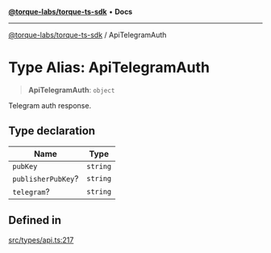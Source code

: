 [**@torque-labs/torque-ts-sdk**](../README.md) • **Docs**

***

[@torque-labs/torque-ts-sdk](../globals.md) / ApiTelegramAuth

# Type Alias: ApiTelegramAuth

> **ApiTelegramAuth**: `object`

Telegram auth response.

## Type declaration

| Name | Type |
| ------ | ------ |
| `pubKey` | `string` |
| `publisherPubKey`? | `string` |
| `telegram`? | `string` |

## Defined in

[src/types/api.ts:217](https://github.com/torque-labs/torque-ts-sdk/blob/e34efdf278512e8a58bacdba966e9cd90b1db20a/src/types/api.ts#L217)
